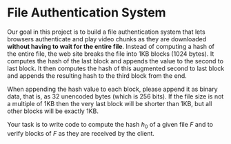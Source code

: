 # File Authentication System

Our goal in this project is to build a file authentication system that lets browsers authenticate and play video chunks as they are downloaded **without having to wait for the entire file**. Instead of computing a hash of the entire file, the web site breaks the file into 1KB blocks (1024 bytes).  It computes the hash of the last block and appends the value to the second to last block.  It then computes the hash of this augmented second to last block and appends the resulting hash to the third block from the end.   

When appending the hash value to each block, please append it as binary data, that is, as 32 unencoded bytes (which is 256 bits).  If the file size is not a multiple of 1KB then the very last block will be shorter than 1KB, but all other blocks will be exactly 1KB.

Your task is to write code to compute the hash $h_0$ of a given file $F$ and to verify blocks of $F$ as they are received by the client. 
